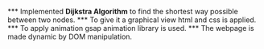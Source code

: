 *** Implemented **Dijkstra Algorithm** to find the shortest way possible between two nodes.
*** To give it a graphical view html and css is applied.
*** To apply animation gsap animation library is used.
*** The webpage is made dynamic by DOM manipulation.
